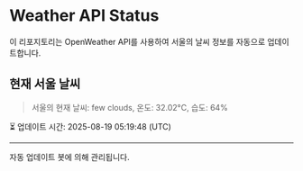 
# Weather API Status

이 리포지토리는 OpenWeather API를 사용하여 서울의 날씨 정보를 자동으로 업데이트합니다.

## 현재 서울 날씨
> 서울의 현재 날씨: few clouds, 온도: 32.02°C, 습도: 64%

⏳ 업데이트 시간: 2025-08-19 05:19:48 (UTC)

---
자동 업데이트 봇에 의해 관리됩니다.
